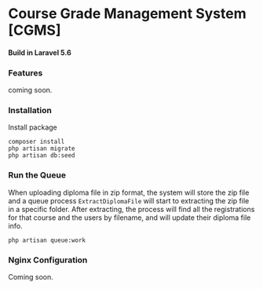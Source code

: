 # Course Grade Management System [CGMS]
#### Build in Laravel 5.6

### Features
coming soon.

### Installation

Install package

    composer install
    php artisan migrate
    php artisan db:seed



### Run the Queue

When uploading diploma file in zip format, the system will store the zip file and a queue process `ExtractDiplomaFile` 
will start to extracting the zip file in a specific folder. After extracting, the process will find all the registrations
for that course and the users by filename, and will update their diploma file info.

    php artisan queue:work

### Nginx Configuration
Coming soon.